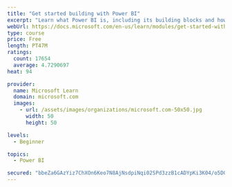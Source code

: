 ```yaml
---
title: "Get started building with Power BI"
excerpt: "Learn what Power BI is, including its building blocks and how they work together."
webUrl: https://docs.microsoft.com/en-us/learn/modules/get-started-with-power-bi/
type: course
price: Free
length: PT47M
ratings:
  count: 17654
  average: 4.7290697
heat: 94

provider:
  name: Microsoft Learn
  domain: microsoft.com
  images:
    - url: /assets/images/organizations/microsoft.com-50x50.jpg
      width: 50
      height: 50

levels:
  - Beginner

topics:
  - Power BI

secured: "bbeZa6GAzYiz7ChXOn6Keo7N8AjNsdpiNqi02SPd3zzB1cADYpKi3K04/o5D0L3LnncfWgjSrOhXCDuccMU5mmuvciF0Asohnr0Ilx5Fx8Mwq4fXac0FBR8rOrnCZP/bQi9+r4GPYbuQsMhpa5tSwvG796Lhbkr35ixFQhqgVNExeoEwH3oUo0w4z3pdJvXajVYtNg7+kjcE7qHVwuCOtYXZAIR07OwzfmhULjpWSiAGWspZi/GlDGrj60U6tR1A66GcLo0ANDp87h2J2YwRKENSxXpoEbwe6qr6VIRYl7tOL40AuESc7X4lcv8ii9Sr+a/o7Un1PTQMCA5+OxD1PkF5Jd8A/tdDbc27ZTsFevNE34qDPVfFk5KdECGJfE8zylYrTB+gzhX4yqyyygZT32ObmNQVNMUOH4XTFxEOWJFdK2Ov0yPlIlBWLUZKvKHc;5oQCsYgUr9dK2RN0vagpXQ=="
---
```


